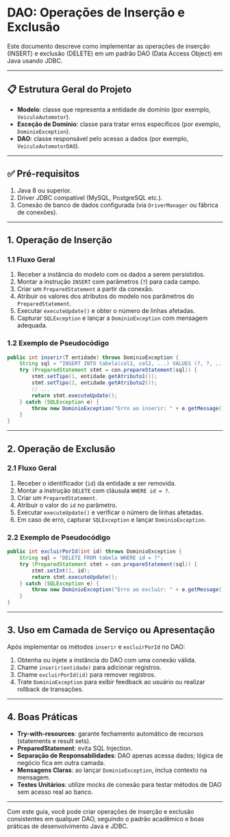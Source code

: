# DAO: Operações de Inserção e Exclusão

Este documento descreve como implementar as operações de inserção (INSERT) e exclusão (DELETE) em um padrão DAO (Data Access Object) em Java usando JDBC.

---

## 📋 Estrutura Geral do Projeto

* **Modelo**: classe que representa a entidade de domínio (por exemplo, `VeiculoAutomotor`).
* **Exceção de Domínio**: classe para tratar erros específicos (por exemplo, `DominioException`).
* **DAO**: classe responsável pelo acesso a dados (por exemplo, `VeiculoAutomotorDAO`).

---

## ✅ Pré-requisitos

1. Java 8 ou superior.
2. Driver JDBC compatível (MySQL, PostgreSQL etc.).
3. Conexão de banco de dados configurada (via `DriverManager` ou fábrica de conexões).

---

## 1. Operação de Inserção

### 1.1 Fluxo Geral

1. Receber a instância do modelo com os dados a serem persistidos.
2. Montar a instrução `INSERT` com parâmetros (`?`) para cada campo.
3. Criar um `PreparedStatement` a partir da conexão.
4. Atribuir os valores dos atributos do modelo nos parâmetros do `PreparedStatement`.
5. Executar `executeUpdate()` e obter o número de linhas afetadas.
6. Capturar `SQLException` e lançar a `DominioException` com mensagem adequada.

### 1.2 Exemplo de Pseudocódigo

```java
public int inserir(T entidade) throws DominioException {
    String sql = "INSERT INTO tabela(col1, col2, ...) VALUES (?, ?, ...)";
    try (PreparedStatement stmt = con.prepareStatement(sql)) {
        stmt.setTipo(1, entidade.getAtributo1());
        stmt.setTipo(2, entidade.getAtributo2());
        // ...
        return stmt.executeUpdate();
    } catch (SQLException e) {
        throw new DominioException("Erro ao inserir: " + e.getMessage());
    }
}
```

---

## 2. Operação de Exclusão

### 2.1 Fluxo Geral

1. Receber o identificador (`id`) da entidade a ser removida.
2. Montar a instrução `DELETE` com cláusula `WHERE id = ?`.
3. Criar um `PreparedStatement`.
4. Atribuir o valor do `id` no parâmetro.
5. Executar `executeUpdate()` e verificar o número de linhas afetadas.
6. Em caso de erro, capturar `SQLException` e lançar `DominioException`.

### 2.2 Exemplo de Pseudocódigo

```java
public int excluirPorId(int id) throws DominioException {
    String sql = "DELETE FROM tabela WHERE id = ?";
    try (PreparedStatement stmt = con.prepareStatement(sql)) {
        stmt.setInt(1, id);
        return stmt.executeUpdate();
    } catch (SQLException e) {
        throw new DominioException("Erro ao excluir: " + e.getMessage());
    }
}
```

---

## 3. Uso em Camada de Serviço ou Apresentação

Após implementar os métodos `inserir` e `excluirPorId` no DAO:

1. Obtenha ou injete a instância do DAO com uma conexão válida.
2. Chame `inserir(entidade)` para adicionar registros.
3. Chame `excluirPorId(id)` para remover registros.
4. Trate `DominioException` para exibir feedback ao usuário ou realizar rollback de transações.

---

## 4. Boas Práticas

* **Try-with-resources**: garante fechamento automático de recursos (statements e result sets).
* **PreparedStatement**: evita SQL Injection.
* **Separação de Responsabilidades**: DAO apenas acessa dados; lógica de negócio fica em outra camada.
* **Mensagens Claras**: ao lançar `DominioException`, inclua contexto na mensagem.
* **Testes Unitários**: utilize mocks de conexão para testar métodos de DAO sem acesso real ao banco.

---

Com este guia, você pode criar operações de inserção e exclusão consistentes em qualquer DAO, seguindo o padrão acadêmico e boas práticas de desenvolvimento Java e JDBC.
